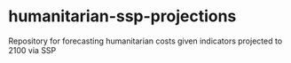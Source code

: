 # humanitarian-ssp-projections
Repository for forecasting humanitarian costs given indicators projected to 2100 via SSP
